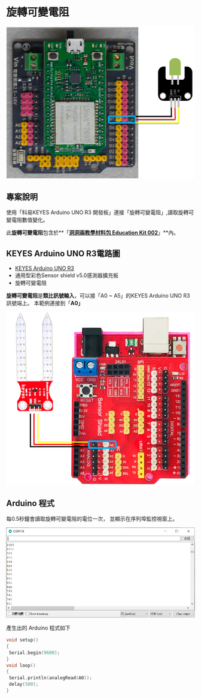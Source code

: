 # 旋轉可變電阻

![](../../.gitbook/assets/0%20%2810%29.png)

## 專案說明

使用「科易KEYES Arduino UNO R3 開發板」連接「旋轉可變電阻」,讀取旋轉可變電阻數值變化。

此**旋轉可變電阻**包含於**「**[洞洞兩教學材料包 Education Kit 002](https://www.robotkingdom.com.tw/product/rk-education-kit-002/)**」**內。

## KEYES Arduino UNO R3電路圖

* [KEYES Arduino UNO R3](https://www.robotkingdom.com.tw/product/keyes-uno-r3/)
* 通用型彩色Sensor shield v5.0感測器擴充板
* 旋轉可變電阻

**旋轉可變電阻**是**類比訊號輸入**，可以接「A0 ~ A5」的KEYES Arduino UNO R3訊號端上。 本範例連接到「**A0」**

![](../../.gitbook/assets/1%20%2823%29.png)

## Arduino 程式

每0.5秒鐘會讀取旋轉可變電阻的電位一次， 並顯示在序列埠監控視窗上。

![](../../.gitbook/assets/2%20%2811%29.png)

產生出的 Arduino 程式如下

```c
void setup()
{
 Serial.begin(9600);
}
void loop()
{
 Serial.println(analogRead(A0));
 delay(500);
}
```


